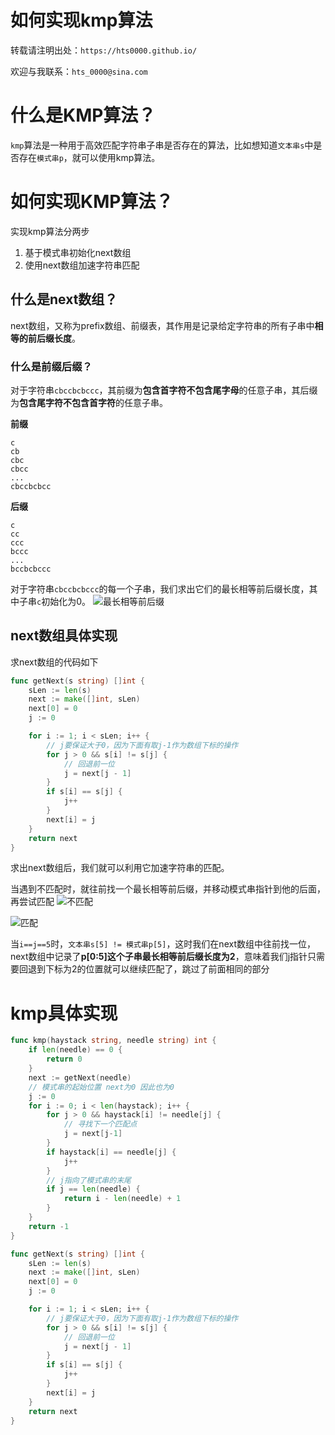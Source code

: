# 如何实现kmp算法


<!--more-->

转载请注明出处：`https://hts0000.github.io/`

欢迎与我联系：`hts_0000@sina.com`

# 什么是KMP算法？
`kmp`算法是一种用于高效匹配字符串子串是否存在的算法，比如想知道`文本串s`中是否存在`模式串p`，就可以使用kmp算法。

# 如何实现KMP算法？
实现kmp算法分两步
1. 基于模式串初始化next数组
2. 使用next数组加速字符串匹配

## 什么是next数组？
next数组，又称为prefix数组、前缀表，其作用是记录给定字符串的所有子串中**相等的前后缀长度**。

### 什么是前缀后缀？
对于字符串`cbccbcbccc`，其前缀为**包含首字符不包含尾字母**的任意子串，其后缀为**包含尾字符不包含首字符**的任意子串。

**前缀**
```
c
cb
cbc
cbcc
...
cbccbcbcc
```
**后缀**
```
c
cc
ccc
bccc
...
bccbcbccc
```

对于字符串`cbccbcbccc`的每一个子串，我们求出它们的最长相等前后缀长度，其中子串`c`初始化为0。
![最长相等前后缀](https://cdn.jsdelivr.net/gh/hts0000/images/202202111728900.jpg "最长相等前后缀")

## next数组具体实现
求next数组的代码如下
```go
func getNext(s string) []int {
    sLen := len(s)
    next := make([]int, sLen)
    next[0] = 0
    j := 0

    for i := 1; i < sLen; i++ {
        // j要保证大于0，因为下面有取j-1作为数组下标的操作
        for j > 0 && s[i] != s[j] {
            // 回退前一位
            j = next[j - 1]
        }
        if s[i] == s[j] {
            j++
        }
        next[i] = j
    }
    return next
}
```

求出next数组后，我们就可以利用它加速字符串的匹配。

当遇到不匹配时，就往前找一个最长相等前后缀，并移动模式串指针到他的后面，再尝试匹配
![不匹配](https://cdn.jsdelivr.net/gh/hts0000/images/202202111925536.png "不匹配")

![匹配](https://cdn.jsdelivr.net/gh/hts0000/images/202202111926824.png "匹配")

当`i==j==5`时，`文本串s[5] != 模式串p[5]`，这时我们在next数组中往前找一位，next数组中记录了**p[0:5]这个子串最长相等前后缀长度为2**，意味着我们j指针只需要回退到下标为2的位置就可以继续匹配了，跳过了前面相同的部分

# kmp具体实现
```go
func kmp(haystack string, needle string) int {
	if len(needle) == 0 {
		return 0
	}
	next := getNext(needle)
    // 模式串的起始位置 next为0 因此也为0
	j := 0
	for i := 0; i < len(haystack); i++ {
		for j > 0 && haystack[i] != needle[j] {
            // 寻找下一个匹配点
			j = next[j-1]
		}
		if haystack[i] == needle[j] {
			j++
		}
        // j指向了模式串的末尾
		if j == len(needle) {
			return i - len(needle) + 1
		}
	}
	return -1
}

func getNext(s string) []int {
    sLen := len(s)
    next := make([]int, sLen)
    next[0] = 0
    j := 0

    for i := 1; i < sLen; i++ {
        // j要保证大于0，因为下面有取j-1作为数组下标的操作
        for j > 0 && s[i] != s[j] {
            // 回退前一位
            j = next[j - 1]
        }
        if s[i] == s[j] {
            j++
        }
        next[i] = j
    }
    return next
}
```

